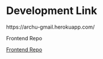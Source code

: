<h1 align="left">Development Link</h1>
<div>
https://archu-gmail.herokuapp.com/
 </div>


<!-- <div width="40" height="40>
Frontend Repo https://github.com/Archana636/Gmail-Frontend 
 </div>
Backend Repo  https://github.com/Archana636/Gmail-Backend -->
<p dir="auto">Frontend Repo<a href="https://github.com/Archana636/Gmail-Frontend "</a></p>
<p dir="auto">Frontend Repo<a href="https://github.com/Archana636/Gmail-Frontend "</a></p>

